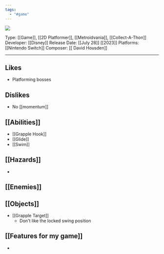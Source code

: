 ```yaml
---
tags:
  - "#game"
---
```

<img src="https://cdn2.steamgriddb.com/thumb/0ec009e358ac556a395f37aece26347d.jpg">

Type: [[Game]], [[2D Platformer]], [[Metroidvania]], [[Collect-A-Thon]]
Developer: [[Disney]]
Release Date: [[July 28]] [[2023]]
Platforms: [[Nintendo Switch]]
Composer: [[ David Housden]]

----

## Likes
* Platforming bosses

## Dislikes
* No [[momentum]]

## [[Abilities]]
* [[Grapple Hook]]
* [[Glide]]
* [[Swim]]

## [[Hazards]]
* 

## [[Enemies]]

## [[Objects]]
* [[Grapple Target]]
	* Don't like the locked swing position

## [[Features for my game]]
* 